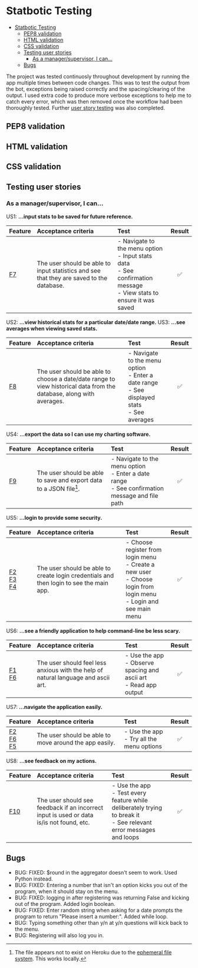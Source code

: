 # Statbotic Testing

- [Statbotic Testing](#statbotic-testing)
  - [PEP8 validation](#pep8-validation)
  - [HTML validation](#html-validation)
  - [CSS validation](#css-validation)
  - [Testing user stories](#testing-user-stories)
    - [As a manager/supervisor, I can...](#as-a-managersupervisor-i-can)
  - [Bugs](#bugs)


The project was tested continuosly throughout development by running the app multiple times between code changes. This was to test the output from the bot, exceptions being raised correctly and the spacing/clearing of the output. I used extra code to produce more verbose exceptions to help me to catch every error, which was then removed once the workflow had been thoroughly tested. Further [user story testing](#testing-user-stories) was also completed.

## PEP8 validation

## HTML validation

## CSS validation

## Testing user stories

### As a manager/supervisor, I can...

US1: **...input stats to be saved for future reference.**

| **Feature** | **Acceptance criteria** | **Test** | **Result** |
|:--|:--|:--|:--:|
| [F7](README.md#7-add-or-update-statistics) | The user should be able to input statistics and see that they are saved to the database. | - Navigate to the menu option<br>- Input stats data<br>- See confirmation message<br>- View stats to ensure it was saved |:white_check_mark:|

US2: **...view historical stats for a particular date/date range.**
US3: **...see averages when viewing saved stats.**

| **Feature** | **Acceptance criteria** | **Test** | **Result** |
|:--|:--|:--|:--:|
| [F8](README.md#8-view-statistics) | The user should be able to choose a date/date range to view historical data from the database, along with averages. | - Navigate to the menu option<br>- Enter a date range<br>- See displayed stats<br>- See averages |:white_check_mark:|

US4: **...export the data so I can use my charting software.**

| **Feature** | **Acceptance criteria** | **Test** | **Result** |
|:--|:--|:--|:--:|
| [F9](README.md#9-export-stats) | The user should be able to save and export data to a JSON file[^1]. | - Navigate to the menu option<br>- Enter a date range<br>- See confirmation message and file path |:white_check_mark:|

[^1]: The file appears not to exist on Heroku due to the [ephemeral file system](https://help.heroku.com/K1PPS2WM/why-are-my-file-uploads-missing-deleted-from-the-application). This works locally.

US5: **...login to provide some security.**

| **Feature** | **Acceptance criteria** | **Test** | **Result** |
|:--|:--|:--|:--:|
| [F2](README.md#2-login-menu)<br>[F3](README.md#3-login)<br>[F4](README.md#4-register) | The user should be able to create login credentials and then login to see the main app. | - Choose register from login menu<br>- Create a new user<br>- Choose login from login menu<br>- Login and see main menu |:white_check_mark:|

US6: **...see a friendly application to help command-line be less scary.**

| **Feature** | **Acceptance criteria** | **Test** | **Result** |
|:--|:--|:--|:--:|
| [F1](README.md#1-welcome-banner)<br>[F6](README.md#6-main-menu) | The user should feel less anxious with the help of natural language and ascii art. | - Use the app<br>- Observe spacing and ascii art<br>- Read app output |:white_check_mark:|

US7: **...navigate the application easily.**

| **Feature** | **Acceptance criteria** | **Test** | **Result** |
|:--|:--|:--|:--:|
| [F2](README.md#2-login-menu)<br>[F6](README.md#6-main-menu)<br>[F5](README.md#5-exit) | The user should be able to move around the app easily. | - Use the app<br>- Try all the menu options |:white_check_mark:|

US8: **...see feedback on my actions.**

| **Feature** | **Acceptance criteria** | **Test** | **Result** |
|:--|:--|:--|:--:|
| [F10](README.md#10-exceptions) | The user should see feedback if an incorrect input is used or data is/is not found, etc. | - Use the app<br>- Test every feature while deliberately trying to break it<br>- See relevant error messages and loops |:white_check_mark:|




## Bugs

- BUG: FIXED: $round in the aggregator doesn't seem to work. Used Python instead.
- BUG: FIXED: Entering a number that isn't an option kicks you out of the program, when it should stay on the menu.
- BUG: FIXED: logging in after registering was returning False and kicking out of the program. Added login boolean.
- BUG: FIXED: Enter random string when asking for a date prompts the program to return "Please insert a number:". Added while loop.
- BUG: Typing something other than y/n at y/n questions will kick back to the menu.
- BUG: Registering will also log you in.